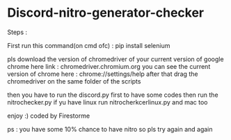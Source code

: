 # Discord-nitro-generator-checker

Steps :


First run this command(on cmd ofc) : pip install selenium


pls download the version of chromedriver of your current version of google chrome
here link : chromedriver.chromium.org you can see the current version of chrome here : chrome://settings/help after that drag the chromedriver on the same folder of the scripts

then you have to run the discord.py first to have some codes then run the nitrochecker.py if yu have linux run nitrocherkcerlinux.py and mac too 


enjoy :)  coded by Firestorme

ps : you have some 10% chance to have nitro so pls try again and again
